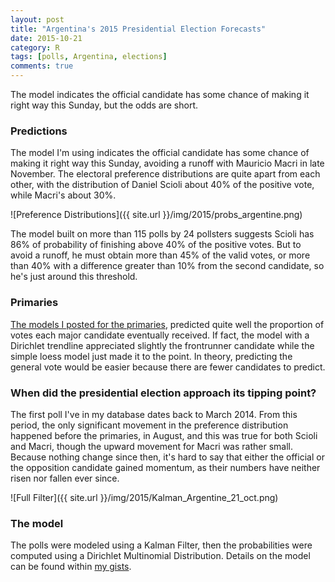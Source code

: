 ```yaml
---
layout: post
title: "Argentina's 2015 Presidential Election Forecasts"
date: 2015-10-21
category: R
tags: [polls, Argentina, elections]
comments: true
---
```


The model indicates the official candidate has some chance of making it right way this Sunday, but the odds are short.

<!--more-->


### Predictions
The model I'm using indicates the official candidate has some chance of making it right way this Sunday, avoiding a runoff with Mauricio Macri in late November. The electoral preference distributions are quite apart from each other, with the distribution of Daniel Scioli about 40% of the positive vote, while Macri's about 30%. 

![Preference Distributions]({{ site.url }}/img/2015/probs_argentine.png)

The model built on more than 115 polls by 24 pollsters suggests Scioli has 86% of probability of finishing above 40% of the positive votes. But to avoid a runoff, he must obtain more than 45% of the valid votes, or more than 40% with a difference greater than 10% from the second candidate, so he's just around this threshold. 

### Primaries 
[The models I posted for the primaries](http://danielmarcelino.com/r/08-2015/Argentine-general-election-2015/), predicted quite well the proportion of votes each major candidate eventually received. If fact, the model with a Dirichlet trendline appreciated slightly the frontrunner candidate while the simple loess model just made it to the point. In theory, predicting the general vote would be easier because there are fewer candidates to predict.

### When did the presidential election approach its tipping point?

The first poll I've in my database dates back to March 2014. From this period, the only significant movement in the preference distribution happened before the primaries, in August, and this was true for both Scioli and Macri, though the upward movement for Macri was rather small. Because nothing change since then, it's hard to say that either the official or  the opposition candidate gained momentum, as their numbers have neither risen nor fallen ever since.

![Full Filter]({{ site.url }}/img/2015/Kalman_Argentine_21_oct.png)

### The model
The polls were modeled using a Kalman Filter, then the probabilities were computed using a Dirichlet Multinomial Distribution. Details on the model can be found within [my gists](https://gist.github.com/danielmarcelino).